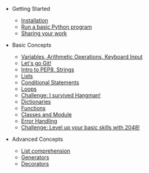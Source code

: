 - Getting Started
    - [Installation](getting_started/installation_guide.MD)
    - [Run a basic Python program](getting_started/warm_up.MD)
    - [Sharing your work](getting_started/exercise_upload_step.md)


- Basic Concepts
    - [Variables, Arithmetic Operations, Keyboard Input](basic_concepts/variables.MD)
    - [Let's go Git!](git/README.md)
    - [Intro to PEP8, Strings](basic_concepts/pep8_strings.MD)
    - [Lists](basic_concepts/lists.MD)
    - [Conditional Statements](basic_concepts/conditional_statements.MD)
    - [Loops](basic_concepts/loops.MD)
    - [Challenge: I survived Hangman!](basic_concepts/exercises/hangman/README.MD)
    - [Dictionaries](basic_concepts/dictionaries.MD)
    - [Functions](basic_concepts/functions.MD)
    - [Classes and Module](http://introtopython.org/classes.html)
    - [Error Handling](basic_concepts/error_handling.MD)
    - [Challenge: Level up your basic skills with 2048!](basic_concepts/exercises/2048/README.MD)

- Advanced Concepts
    - [List comprehension](https://hackernoon.com/list-comprehension-in-python-8895a785550b)
    - [Generators](https://anandology.com/python-practice-book/iterators.html)
    - [Decorators](http://simeonfranklin.com/blog/2012/jul/1/python-decorators-in-12-steps/)
